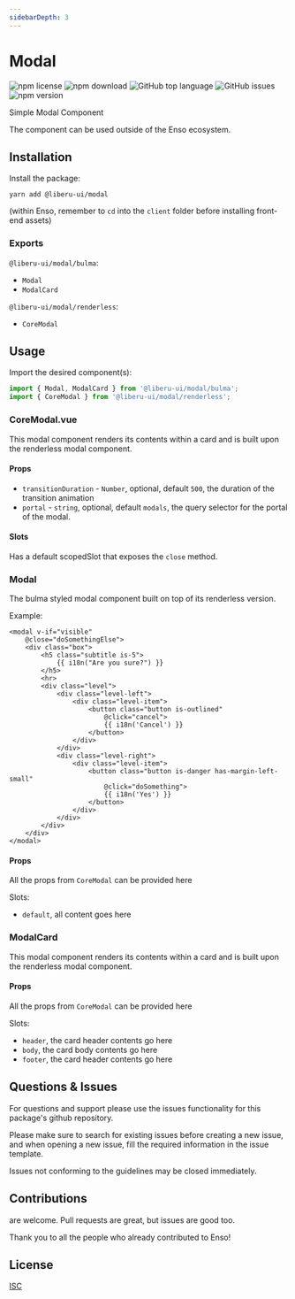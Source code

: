 ```yaml
---
sidebarDepth: 3
---
```


# Modal

![npm license](https://img.shields.io/npm/l/@liberu-ui/modal.svg) 
![npm download](https://img.shields.io/npm/dm/@liberu-ui/modal.svg) 
![GitHub top language](https://img.shields.io/github/languages/top/liberu-ui/modal.svg) 
![GitHub issues](https://img.shields.io/github/issues/liberu-ui/modal.svg) 
![npm version](https://img.shields.io/npm/v/@liberu-ui/modal.svg) 

Simple Modal Component

The component can be used outside of the Enso ecosystem.

## Installation

Install the package:
```
yarn add @liberu-ui/modal
```

(within Enso, remember to `cd` into the `client` folder before installing front-end assets)

### Exports

`@liberu-ui/modal/bulma`:
- `Modal`
- `ModalCard`

`@liberu-ui/modal/renderless`:
- `CoreModal`

## Usage

Import the desired component(s):
```js
import { Modal, ModalCard } from '@liberu-ui/modal/bulma';
import { CoreModal } from '@liberu-ui/modal/renderless';
```

### CoreModal.vue
This modal component renders its contents within a card and is built upon the renderless modal component.

#### Props
- `transitionDuration` - `Number`, optional, default `500`, the duration of the transition animation
- `portal` - `string`, optional, default `modals`, the query selector for the portal of the modal. 

#### Slots

Has a default scopedSlot that exposes the `close` method.

### Modal

The bulma styled modal component built on top of its renderless version. 

Example:
```vue
<modal v-if="visible"
    @close="doSomethingElse">
    <div class="box">
        <h5 class="subtitle is-5">
            {{ i18n("Are you sure?") }}
        </h5>
        <hr>
        <div class="level">
            <div class="level-left">
                <div class="level-item">
                    <button class="button is-outlined"
                        @click="cancel">
                        {{ i18n('Cancel') }}
                    </button>
                </div>
            </div>
            <div class="level-right">
                <div class="level-item">
                    <button class="button is-danger has-margin-left-small"
                        @click="doSomething">
                        {{ i18n('Yes') }}
                    </button>
                </div>
            </div>
        </div>
    </div>
</modal>
```

#### Props
All the props from `CoreModal` can be provided here

Slots:
- `default`, all content goes here

### ModalCard

This modal component renders its contents within a card and is built upon the renderless modal component.

#### Props
All the props from `CoreModal` can be provided here

Slots:
- `header`, the card header contents go here
- `body`, the card body contents go here
- `footer`, the card header contents go here

## Questions & Issues

For questions and support please use the issues functionality
for this package's github repository.

Please make sure to search for existing issues before creating a new issue,
and when opening a new issue, fill the required information in the issue template.

Issues not conforming to the guidelines may be closed immediately.

## Contributions

are welcome. Pull requests are great, but issues are good too.

Thank you to all the people who already contributed to Enso!

## License

[ISC](https://opliberuurce.org/licenses/ISC)
